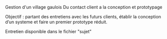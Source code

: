 Gestion d'un village gaulois 
Du contact client a la conception et prototypage

Objectif : partant des entretiens avec les futurs clients, établir la conception d’un systeme et 
faire un premier prototype réduit. 

Entretien disponible dans le fichier "sujet"
